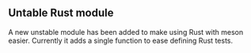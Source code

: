 ## Untable Rust module

A new unstable module has been added to make using Rust with meson easier.
Currently it adds a single function to ease defining Rust tests.

